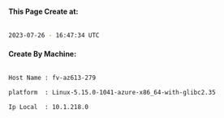 
   
#### This Page Create at:

```bash

2023-07-26 - 16:47:34 UTC

```

#### Create By Machine:

```bash

Host Name : fv-az613-279

platform  : Linux-5.15.0-1041-azure-x86_64-with-glibc2.35

Ip Local  : 10.1.218.0

```

